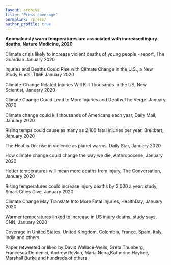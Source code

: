 ```yaml
---
layout: archive
title: "Press coverage"
permalink: /press/
author_profile: true
---
```


<b>Anomalously warm temperatures are associated with increased injury deaths, Nature Medicine, 2020</b>

Climate crisis likely to increase violent deaths of young people - report, The Guardian January 2020

Injuries and Deaths Could Rise with Climate Change in the U.S., a New Study Finds, TIME January 2020

Climate-Change Related Injuries Will Kill Thousands in the US, New Scientist, January 2020

Climate Change Could Lead to More Injuries and Deaths,The Verge. January 2020

Climate change could kill thousands of Americans each year, Daily Mail, January 2020

Rising temps could cause as many as 2,100 fatal injuries per year, Breitbart, January 2020

The Heat is On: rise in violence as planet warms, Daily Star, January 2020

How climate change could change the way we die, Anthropocene, January 2020

Hotter temperatures will mean more deaths from injury, The Conversation, January 2020

Rising temperatures could increase injury deaths by 2,000 a year: study, Smart Cities Dive, January 2020

Climate Change May Translate Into More Fatal Injuries, HealthDay, January 2020

Warmer temperatures linked to increase in US injury deaths, study says, CNN, January 2020

Coverage in United States, United Kingdom, Colombia, France, Spain, Italy, India and others

Paper retweeted or liked by David Wallace-Wells, Greta Thunberg, Francesca Domenici, Andrew Revkin, Maria Neira,Katherine Hayhoe, Marshall Burke and hundreds of others
